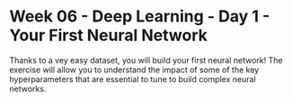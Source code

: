 # Week 06 - Deep Learning - Day 1 - Your First Neural Network

Thanks to a vey easy dataset, you will build your first neural network!
The exercise will allow you to understand the impact of some of the key hyperparameters that are essential to tune to build complex neural networks.
